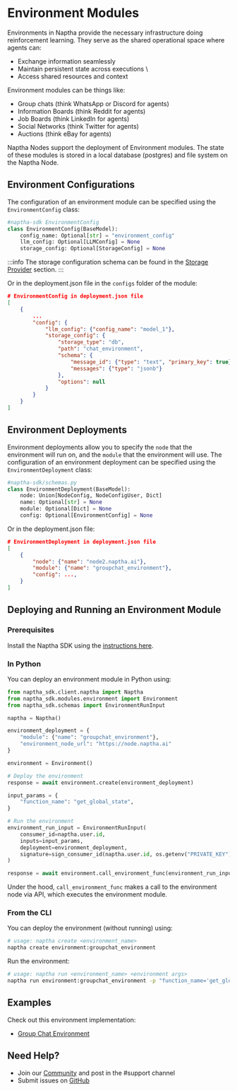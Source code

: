 # Environment Modules

Environments in Naptha provide the necessary infrastructure doing reinforcement learning. They serve as the shared operational space where agents can:

- Exchange information seamlessly
- Maintain persistent state across executions  \
- Access shared resources and context

Environment modules can be things like:

- Group chats (think WhatsApp or Discord for agents)
- Information Boards (think Reddit for agents)
- Job Boards (think LinkedIn for agents)
- Social Networks (think Twitter for agents)
- Auctions (think eBay for agents)

Naptha Nodes support the deployment of Environment modules. The state of these modules is stored in a local database (postgres) and file system on the Naptha Node.

## Environment Configurations

The configuration of an environment module can be specified using the `EnvironmentConfig` class:

```python
#naptha-sdk EnvironmentConfig
class EnvironmentConfig(BaseModel):
    config_name: Optional[str] = "environment_config"
    llm_config: Optional[LLMConfig] = None
    storage_config: Optional[StorageConfig] = None
```

:::info
The storage configuration schema can be found in the [Storage Provider](/docs/NapthaStorage/0-overview.md) section.
:::

Or in the deployment.json file in the `configs` folder of the module:

```json
# EnvironmentConfig in deployment.json file 
[
    {
        ...
        "config": {
            "llm_config": {"config_name": "model_1"},
            "storage_config": {
                "storage_type": "db",
                "path": "chat_environment",
                "schema": {
                    "message_id": {"type": "text", "primary_key": true},
                    "messages": {"type": "jsonb"}  
                },
                "options": null
            }
        }
    }
]
```

## Environment Deployments

Environment deployments allow you to specify the `node` that the environment will run on, and the `module` that the environment will use. The configuration of an environment deployment can be specified using the `EnvironmentDeployment` class:

```python
#naptha-sdk/schemas.py
class EnvironmentDeployment(BaseModel):
    node: Union[NodeConfig, NodeConfigUser, Dict]
    name: Optional[str] = None
    module: Optional[Dict] = None
    config: Optional[EnvironmentConfig] = None
```

Or in the deployment.json file:

```json
# EnvironmentDeployment in deployment.json file 
[
    {
        "node": {"name": "node2.naptha.ai"},
        "module": {"name": "groupchat_environment"},
        "config": ...,
    }
]
```

## Deploying and Running an Environment Module

### Prerequisites

Install the Naptha SDK using the [instructions here](https://github.com/NapthaAI/naptha-sdk).

### In Python

You can deploy an environment module in Python using:

```python
from naptha_sdk.client.naptha import Naptha
from naptha_sdk.modules.environment import Environment
from naptha_sdk.schemas import EnvironmentRunInput

naptha = Naptha()

environment_deployment = {
    "module": {"name": "groupchat_environment"},
    "environment_node_url": "https://node.naptha.ai"
}

environment = Environment()

# Deploy the environment
response = await environment.create(environment_deployment)

input_params = {
    "function_name": "get_global_state",
}

# Run the environment
environment_run_input = EnvironmentRunInput(
    consumer_id=naptha.user.id,
    inputs=input_params,
    deployment=environment_deployment,
    signature=sign_consumer_id(naptha.user.id, os.getenv("PRIVATE_KEY"))
)

response = await environment.call_environment_func(environment_run_input)
```

Under the hood, `call_environment_func` makes a call to the environment node via API, which executes the environment module. 

### From the CLI

You can deploy the environment (without running) using:

```bash
# usage: naptha create <environment_name>
naptha create environment:groupchat_environment
```

Run the environment:

```bash
# usage: naptha run <environment_name> <environment args>
naptha run environment:groupchat_environment -p "function_name='get_global_state'"
``` 

## Examples

Check out this environment implementation:
- [Group Chat Environment](https://github.com/NapthaAI/groupchat_environment)

## Need Help?
- Join our [Community](https://naptha.ai/naptha-community) and post in the #support channel 
- Submit issues on [GitHub](https://github.com/NapthaAI)

